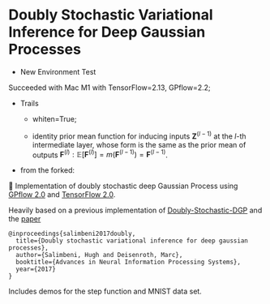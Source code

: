 # Doubly Stochastic Variational Inference for Deep Gaussian Processes
+ New Environment Test
  
Succeeded with Mac M1 with TensorFlow=2.13, GPflow=2.2;

+ Trails

  -  whiten=True;
    
  - identity prior mean function for inducing inputs $\mathbf{Z}^{(l-1)}$ at the $l$-th intermediate layer, whose form is the same as the prior mean of outputs $\mathbf{F}^{(l)}: \mathbb{E}[\mathbf{F}^{(l)}] = m(\mathbf{F}^{(l-1)})=\mathbf{F}^{(l-1)}$.

+ from the forked: 
  
🤿 Implementation of doubly stochastic deep Gaussian Process using [GPflow 2.0](https://github.com/GPflow/GPflow) and [TensorFlow 2.0](https://github.com/tensorflow/tensorflow).

Heavily based on a previous implementation of [Doubly-Stochastic-DGP](https://github.com/ICL-SML/Doubly-Stochastic-DGP) and the [paper](https://arxiv.org/abs/1705.08933)

```
@inproceedings{salimbeni2017doubly, 
  title={Doubly stochastic variational inference for deep gaussian processes}, 
  author={Salimbeni, Hugh and Deisenroth, Marc}, 
  booktitle={Advances in Neural Information Processing Systems}, 
  year={2017} 
}
```

Includes demos for the step function and MNIST data set.
